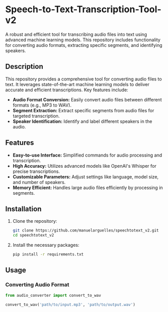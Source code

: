 # Speech-to-Text-Transcription-Tool-v2
A robust and efficient tool for transcribing audio files into text using advanced machine learning models. This repository includes functionality for converting audio formats, extracting specific segments, and identifying speakers.

## Description
This repository provides a comprehensive tool for converting audio files to text. It leverages state-of-the-art machine learning models to deliver accurate and efficient transcriptions. Key features include:

- **Audio Format Conversion:** Easily convert audio files between different formats (e.g., MP3 to WAV).
- **Segment Extraction:** Extract specific segments from audio files for targeted transcription.
- **Speaker Identification:** Identify and label different speakers in the audio.

## Features
- **Easy-to-use Interface:** Simplified commands for audio processing and transcription.
- **High Accuracy:** Utilizes advanced models like OpenAI's Whisper for precise transcriptions.
- **Customizable Parameters:** Adjust settings like language, model size, and number of speakers.
- **Memory Efficient:** Handles large audio files efficiently by processing in segments.

## Installation
1. Clone the repository:
    ```sh
    git clone https://github.com/manuelarguelles/speechtotext_v2.git
    cd speechtotext_v2
    ```
2. Install the necessary packages:
    ```sh
    pip install -r requirements.txt
    ```

## Usage
### Converting Audio Format
```python
from audio_converter import convert_to_wav

convert_to_wav('path/to/input.mp3', 'path/to/output.wav')
